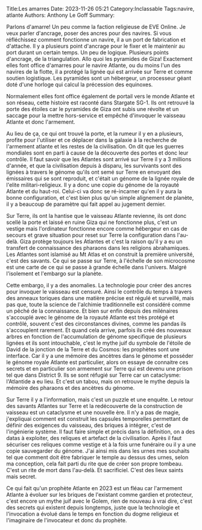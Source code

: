 Title:Les amarres
Date: 2023-11-26 05:21
Category:Inclassable
Tags:navire, atlante
Authors: Anthony Le Goff
Summary:

Parlons d'amarre! Un peu comme la faction religieuse de EVE Online. Je veux parler d'ancrage, poser des ancres pour des navires. Si vous réfléchissez comment fonctionne un navire, il a un port de fabrication et d'attache. Il y a plusieurs point d'ancrage pour le fixer et le maintenir au port durant un certain temps. Un peu de logique. Plusieurs points d'ancrage, de la triangulation. Allo quoi les pyramides de Giza! Exactement elles font office d'amarres pour le navire Atlante, ou du moins l'un des navires de la flotte, il a protégé la lignée qui est arrivée sur Terre et comme soutien logistique. Les pyramides sont un hébergeur, un processeur géant doté d'une horloge qui calcul la précession des equinoxes.

Normalement elles font office également de portail vers le monde Atlante et son réseau, cette histoire est raconté dans Stargate SG-1. Ils ont retrouvé la porte des étoiles car le pyramides de Giza ont subis une révolte et un saccage pour la mettre hors-service et empêché d'invoquer le vaisseau Atlante et donc l'armement. 

Au lieu de ça, ce qui ont trouvé la porte, et la rumeur il y en a plusieurs, profite pour l'utiliser et ce déplacer dans la galaxie à la recherche de l'armement atlante et les restes de la civilisation. On dit que les guerres mondiales sont en parti à cause de la découverte des portes et donc leur contrôle. Il faut savoir que les Atlantes sont arrivé sur Terre il y a 3 millions d'année, et que la civilisation depuis à disparu, les survivants sont des lignées à travers le génome qu'ils ont semé sur Terre en envoyant des émissaires qui se sont reproduit, et c'était un génome de la lignée royale de l'elite militari-religieux. Il y a donc une copie du génome de la royauté Atlante et du haut-roi. Celui-ci va donc se ré-incarner qu'en il y aura la bonne configuration, et c'est bien plus qu'un simple alignement de planète, il y a beaucoup de paramètre qui fait appel au jugement dernier.

Sur Terre, ils ont la hantise que le vaisseau Atlante revienne, ils ont donc scellé la porte et laissé en ruine Giza qui ne fonctionne plus, c'est un vestige mais l'ordinateur fonctionne encore comme hébergeur en cas de secours et grave situation pour reset sur Terre la configuration dans l'au-delà. Giza protège toujours les Atlantes et c'est la raison qu'il y a eu un transfert de connaissance des pharaons dans les religions abrahamiques. Les Atlantes sont islamisé au Mt Atlas et on construit la première université, c'est des savants. Ce qui se passe sur Terre, à l'échelle de son microcosme est une carte de ce qui se passe à grande échelle dans l'univers. Malgré l'isolement et l'embargo sur la planète.

Cette embargo, il y a des anomalies. La technologie pour créer des ancres pour invoquer le vaisseau est censuré. Ainsi le contrôle du temps à travers des anneaux toriques dans une matière précise est régulé et surveillé, mais pas que, toute la science de l'alchimie traditionnelle est considéré comme un pêché de la connaissance. Et bien sur enfin depuis des milénaires s'accouplé avec le génome de la royauté Atlante est très protégé et contrôlé, souvent c'est des circonstances divines, comme les pandas ils s'accouplent rarement. Et quand cela arrive, parfois ils créé des nouveaux arbres en fonction de l'accumulation de génome specifique de plusieurs lignées et ils sont intouchable, c'est le mythe juif du symbole de l'étoile de David de la jonction de la Terre et du Cosmos: les prophètes sont une interface. Car il y a une mémoire des ancètres dans le génome et posséder le génome royale Atlante est particulier, alors on essaye de connaitre ces secrets et en particulier son armement sur Terre qui est devenu une prison tel que dans District 9. Ils se sont réfugié sur Terre car un cataclysme: l'Atlantide a eu lieu. Et c'est un tabou, mais on retrouve le mythe depuis la mémoire des pharaons et des ancètres du génome.

Sur Terre il y a l'information, mais c'est un puzzle et une enquête. Le retour des savants Atlantes sur Terre et la redécouverte de la construction de vaisseau est un cataclysme et une nouvelle ère. Il n'y a pas de magie, j'expliquai comment est construit les capsules temporelles permettant de définir des exigences du vaisseau, des briques à intégrer, c'est de l'ingénierie système. Il faut faire simple et précis dans la définition, on a des datas à exploiter, des reliques et artefact de la civilisation. Après il faut sécuriser ces reliques comme vestige et à la fois urne funéraire ou il y a une copie sauvegarder du génome. J'ai ainsi mis dans les urnes mes souhaits tel que comment doit être fabriquer le temple au dessus des urnes, selon ma conception, cela fait parti du rite que de créer son propre tombeau. C'est un rite de mort dans l'au-delà. Et sacrificiel. C'est des lieux saints mais secret.

Ce qui fait qu'un prophète Atlante en 2023 est un fléau car l'armement Atlante à évoluer sur les briques de l'existant comme gardien et protecteur, c'est encore un mythe juif avec le Golem, rien de nouveau à vrai dire, c'est des secrets qui existent depuis longtemps, juste que la technologie et l'invocation a évolué dans le temps en fonction du dogme religieux et l'imaginaire de l'invocateur et donc du prophète.

